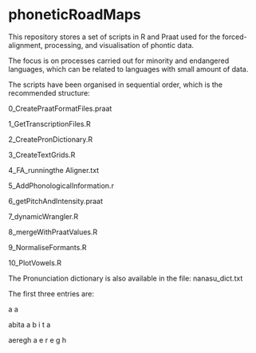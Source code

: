 # phoneticRoadMaps

This repository stores a set of scripts in R and Praat used for the forced-alignment, processing, and visualisation of phontic data.

The focus is on processes carried out for minority and endangered languages, which can be related to languages with small amount of data.

The scripts have been organised in sequential order, which is the recommended structure:

0_CreatePraatFormatFiles.praat

1_GetTranscriptionFiles.R

2_CreatePronDictionary.R

3_CreateTextGrids.R

4_FA_runningthe Aligner.txt

5_AddPhonologicalInformation.r

6_getPitchAndIntensity.praat

7_dynamicWrangler.R

8_mergeWithPraatValues.R

9_NormaliseFormants.R

10_PlotVowels.R

The Pronunciation dictionary is also available in the file: nanasu_dict.txt


The first three entries are:

a	a

abita	a b i t a

aeregh	a e r e g h
